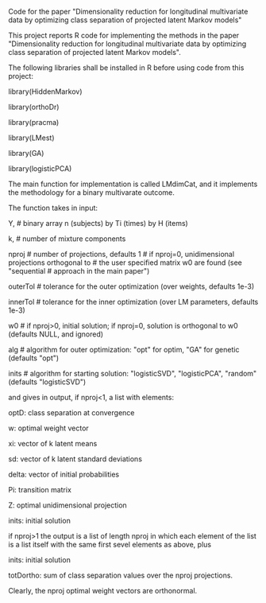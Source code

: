 Code for the paper "Dimensionality reduction for longitudinal multivariate data by optimizing class separation of projected latent Markov models" 

This project reports R code for implementing the methods in the paper "Dimensionality reduction for longitudinal multivariate data by optimizing class separation of projected latent Markov models".

The following libraries shall be installed in R before using code from
this project:

library(HiddenMarkov)

library(orthoDr)

library(pracma)

library(LMest)

library(GA) 

library(logisticPCA)

The main function for implementation is called LMdimCat, and it implements the methodology for a binary multivarate outcome.  

The function takes in input: 

  Y,                 # binary array n (subjects) by Ti (times) by H (items)

  k,                 # number of mixture components

  nproj              # number of projections, defaults 1
                     # if nproj=0, unidimensional projections orthogonal to
		     # the user specified matrix w0 are found (see "sequential 
                     # approach in the main paper")

  outerTol           # tolerance for the outer optimization (over weights, defaults 1e-3)
  
  innerTol           # tolerance for the inner optimization (over LM parameters, defaults 1e-3)

  w0                 # if nproj>0, initial solution; if nproj=0, solution is orthogonal to w0 (defaults NULL, and ignored)

  alg                # algorithm for outer optimization: "opt" for optim, "GA" for genetic (defaults "opt")

  inits              # algorithm for starting solution: "logisticSVD", "logisticPCA", "random" (defaults "logisticSVD") 

and gives in output, if nproj<1, a list with elements:

optD: class separation at convergence

w: optimal weight vector

xi: vector of k latent means

sd: vector of k latent standard deviations 

delta: vector of initial probabilities

Pi: transition matrix

Z: optimal unidimensional projection 

inits: initial solution

if nproj>1 the output is a list of length nproj in which each element of the list is a list itself with the same first sevel elements as above, plus

inits: initial solution

totDortho: sum of class separation values over the nproj projections.

Clearly, the nproj optimal weight vectors are orthonormal. 

